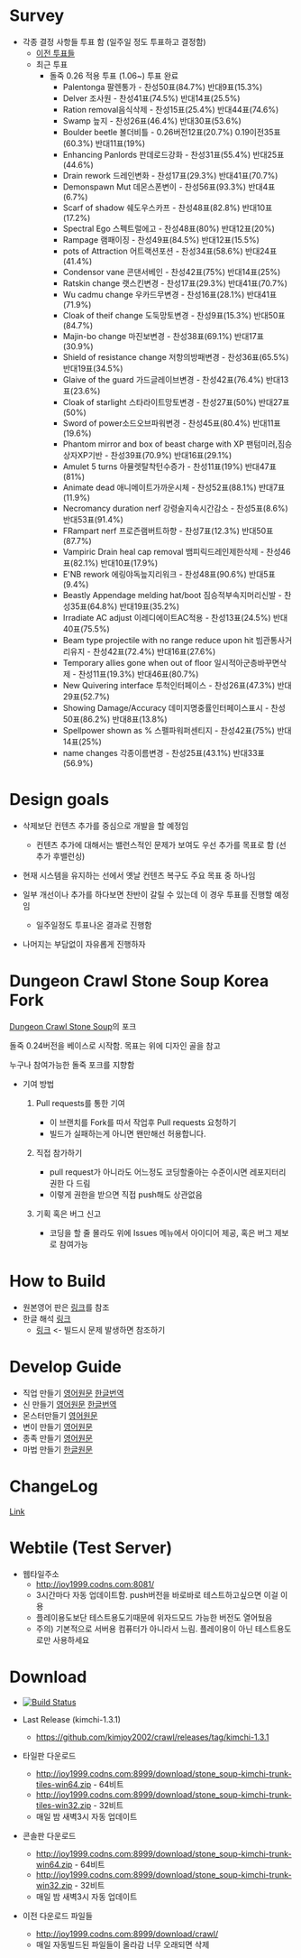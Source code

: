# Survey

* 각종 결정 사항들 투표 함 (일주일 정도 투표하고 결정함)
  * [이전 투표들](https://github.com/kimjoy2002/crawl/blob/master/SURVEY.md)
  * 최근 투표
    * 돌죽 0.26 적용 투표 (1.06~) 투표 완료
      - Palentonga 팔렌통가 - 찬성50표(84.7%) 반대9표(15.3%)
      - Delver 조사원 - 찬성41표(74.5%) 반대14표(25.5%)
      - Ration removal음식삭제 - 찬성15표(25.4%) 반대44표(74.6%)
      - Swamp 늪지 - 찬성26표(46.4%) 반대30표(53.6%)
      - Boulder beetle 볼더비틀 - 0.26버전12표(20.7%) 0.19이전35표(60.3%) 반대11표(19%)
      - Enhancing Panlords 판데로드강화 - 찬성31표(55.4%) 반대25표(44.6%)
      - Drain rework 드레인변화 - 찬성17표(29.3%) 반대41표(70.7%)
      - Demonspawn Mut 데몬스폰변이 - 찬성56표(93.3%) 반대4표(6.7%)
      - Scarf of shadow 쉐도우스카프 - 찬성48표(82.8%) 반대10표(17.2%)
      - Spectral Ego 스펙트럴에고 - 찬성48표(80%) 반대12표(20%)
      - Rampage 램패이징 - 찬성49표(84.5%) 반대12표(15.5%)
      - pots of Attraction 어트랙션포션 - 찬성34표(58.6%) 반대24표(41.4%)
      - Condensor vane 콘댄서베인 - 찬성42표(75%) 반대14표(25%)
      - Ratskin change 랫스킨변경 - 찬성17표(29.3%) 반대41표(70.7%)
      - Wu cadmu change 우카드무변경 - 찬성16표(28.1%) 반대41표(71.9%)
      - Cloak of theif change 도둑망토변경 - 찬성9표(15.3%) 반대50표(84.7%)
      - Majin-bo change 마진보변경 - 찬성38표(69.1%) 반대17표(30.9%)
      - Shield of resistance change 저항의방패변경 - 찬성36표(65.5%) 반대19표(34.5%)
      - Glaive of the guard 가드글레이브변경 - 찬성42표(76.4%) 반대13표(23.6%)
      - Cloak of starlight 스타라이트망토변경 - 찬성27표(50%) 반대27표(50%)
      - Sword of power소드오브파워변경 - 찬성45표(80.4%) 반대11표(19.6%)
      - Phantom mirror and box of beast charge with XP 팬텀미러,짐승상자XP기반 - 찬성39표(70.9%) 반대16표(29.1%)
      - Amulet 5 turns 아뮬렛탈착턴수증가 - 찬성11표(19%) 반대47표(81%)
      - Animate dead 애니메이트가까운시체 - 찬성52표(88.1%) 반대7표(11.9%)
      - Necromancy duration nerf 강령술지속시간감소 - 찬성5표(8.6%) 반대53표(91.4%)
      - FRampart nerf 프로즌램버트하향 - 찬성7표(12.3%) 반대50표(87.7%)
      - Vampiric Drain heal cap removal 뱀피릭드레인제한삭제 - 찬성46표(82.1%) 반대10표(17.9%)
      - E'NB rework 에링야독늪지리워크 - 찬성48표(90.6%) 반대5표(9.4%)
      - Beastly Appendage melding hat/boot 짐승적부속지머리신발 - 찬성35표(64.8%) 반대19표(35.2%)
      - Irradiate AC adjust 이레디에이트AC적용 - 찬성13표(24.5%) 반대40표(75.5%)
      - Beam type projectile with no range reduce upon hit 빔관통사거리유지 - 찬성42표(72.4%) 반대16표(27.6%)
      - Temporary allies gone when out of floor 일시적아군층바꾸면삭제 - 찬성11표(19.3%) 반대46표(80.7%)
      - New Quivering interface 투척인터페이스 - 찬성26표(47.3%) 반대29표(52.7%)
      - Showing Damage/Accuracy 데미지명중률인터페이스표시 - 찬성50표(86.2%) 반대8표(13.8%)
      - Spellpower shown as % 스펠파워퍼센티지 - 찬성42표(75%) 반대14표(25%)
      - name changes 각종이름변경 - 찬성25표(43.1%) 반대33표(56.9%)
      
# Design goals

* 삭제보단 컨텐츠 추가를 중심으로 개발을 할 예정임
  * 컨텐츠 추가에 대해서는 밸런스적인 문제가 보여도 우선 추가를 목표로 함 (선추가 후밸런싱)

* 현재 시스템을 유지하는 선에서 옛날 컨텐츠 복구도 주요 목표 중 하나임

* 일부 개선이나 추가를 하다보면 찬반이 갈릴 수 있는데 이 경우 투표를 진행할 예정임
  * 일주일정도 투표나온 결과로 진행함
  
* 나머지는 부담없이 자유롭게 진행하자

# Dungeon Crawl Stone Soup Korea Fork

[Dungeon Crawl Stone Soup](https://github.com/crawl/crawl/)의 포크

돌죽 0.24버전을 베이스로 시작함. 목표는 위에 디자인 골을 참고

누구나 참여가능한 돌죽 포크를 지향함

* 기여 방법
  1. Pull requests를 통한 기여
     * 이 브랜치를 Fork를 따서 작업후 Pull requests 요청하기
     * 빌드가 실패하는게 아니면 왠만해선 허용합니다.
     
     
  2. 직접 참가하기
     * pull request가 아니라도 어느정도 코딩할줄아는 수준이시면 레포지터리 권한 다 드림
     * 이렇게 권한을 받으면 직접 push해도 상관없음
     
    
  3. 기획 혹은 버그 신고
     * 코딩을 할 줄 몰라도 위에 Issues 메뉴에서 아이디어 제공, 혹은 버그 제보로 참여가능
     

# How to Build
  * 원본영어 판은 [링크](https://github.com/kimjoy2002/crawl/blob/master/crawl-ref/INSTALL.txt)를 참조 
  * 한글 해석 [링크](https://gall.dcinside.com/board/view/?id=rlike&no=261405)
    * [링크](https://github.com/kimjoy2002/crawl/issues/18) <- 빌드시 문제 발생하면 참조하기

# Develop Guide
  * 직업 만들기 [영어원문](https://github.com/kimjoy2002/crawl/blob/master/crawl-ref/docs/develop/background_creation.txt) [한글번역](https://gall.dcinside.com/board/view/?id=rlike&no=96789)
  * 신 만들기 [영어원문](https://github.com/kimjoy2002/crawl/blob/master/crawl-ref/docs/develop/god_creation.txt) [한글번역](https://github.com/kimjoy2002/crawl/issues/116)
  * 몬스터만들기 [영어원문](https://github.com/kimjoy2002/crawl/blob/master/crawl-ref/docs/develop/monster_creation.txt)
  * 변이 만들기 [영어원문](https://github.com/kimjoy2002/crawl/blob/master/crawl-ref/docs/develop/mutation_creation.txt)
  * 종족 만들기 [영어원문](https://github.com/kimjoy2002/crawl/blob/master/crawl-ref/docs/develop/species_creation.md)
  * 마법 만들기 [한글원문](https://gall.dcinside.com/board/view/?id=rlike&no=318987)

# ChangeLog
  
  [Link](https://github.com/kimjoy2002/crawl/blob/master/CHANGELOG.md)
  
# Webtile (Test Server)

* 웹타일주소
  *  http://joy1999.codns.com:8081/
  * 3시간마다 자동 업데이트함. push버전을 바로바로 테스트하고싶으면 이걸 이용
  * 플레이용도보단 테스트용도기때문에 위자드모드 가능한 버전도 열어뒀음
  * 주의) 기본적으로 서버용 컴퓨터가 아니라서 느림. 플레이용이 아닌 테스트용도로만 사용하세요

# Download

* [![Build Status](http://joy1999.codns.com:8080/buildStatus/icon?job=crawl%2Fcrawl)](http://joy1999.codns.com:8080/job/crawl/job/crawl/)

* Last Release (kimchi-1.3.1)
  * https://github.com/kimjoy2002/crawl/releases/tag/kimchi-1.3.1

* 타일판 다운로드
  * http://joy1999.codns.com:8999/download/stone_soup-kimchi-trunk-tiles-win64.zip - 64비트
  * http://joy1999.codns.com:8999/download/stone_soup-kimchi-trunk-tiles-win32.zip - 32비트
  * 매일 밤 새벽3시 자동 업데이트

* 콘솔판 다운로드
  * http://joy1999.codns.com:8999/download/stone_soup-kimchi-trunk-win64.zip - 64비트
  * http://joy1999.codns.com:8999/download/stone_soup-kimchi-trunk-win32.zip - 32비트
  * 매일 밤 새벽3시 자동 업데이트
  
* 이전 다운로드 파일들
  * http://joy1999.codns.com:8999/download/crawl/
  * 매일 자동빌드된 파일들이 올라감 너무 오래되면 삭제
